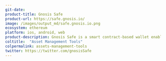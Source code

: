 ```yaml
---
git-date:
product-title: Gnosis Safe
product-url: https://safe.gnosis.io/
image: /images/output_md/safe.gnosis.io.png
ecosystem: ethereum
platform: ios, android, web
product-description: Gnosis Safe is a smart contract-based wallet enables users to manage their funds and interact with decentralized applications on Ethereum. [Interview with the Gnosis Safe Team](/gnosis-safe).
coltitle:  "Asset Management Tools"
colpermalink: assets-management-tools
twitter: https://twitter.com/gnosisSafe
---
```

